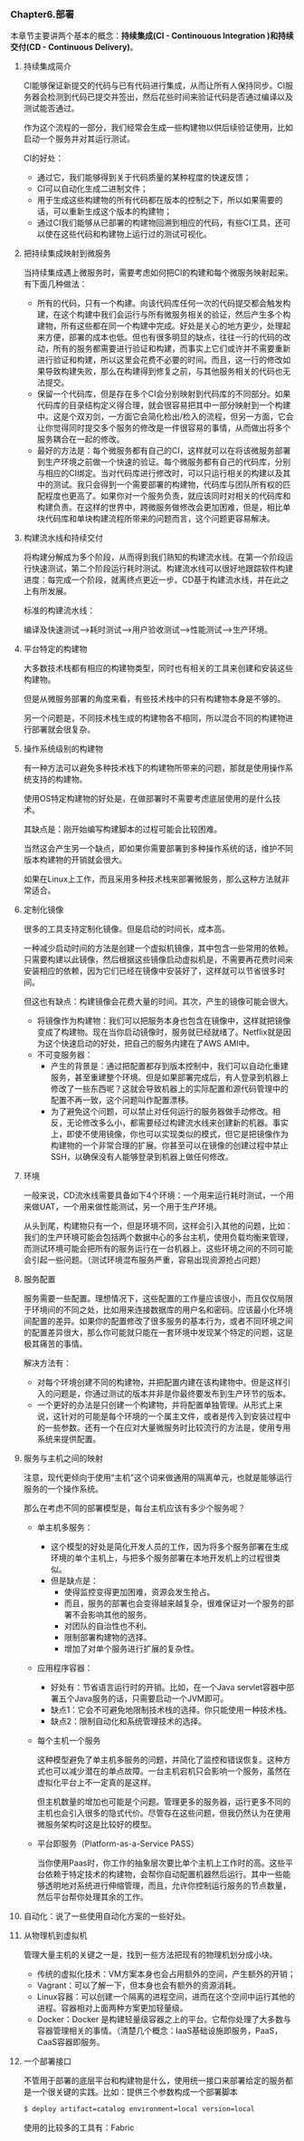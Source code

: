 ### Chapter6.部署

本章节主要讲两个基本的概念：**持续集成(CI - Continouous Integration )**和**持续交付(CD - Continuous Delivery)**。

1. 持续集成简介

   CI能够保证新提交的代码与已有代码进行集成，从而让所有人保持同步。CI服务器会检测到代码已提交并签出，然后花些时间来验证代码是否通过编译以及测试能否通过。

   作为这个流程的一部分，我们经常会生成一些构建物以供后续验证使用，比如启动一个服务并对其运行测试。

   CI的好处：

   + 通过它，我们能够得到关于代码质量的某种程度的快速反馈；
   + CI可以自动化生成二进制文件；
   + 用于生成这些构建物的所有代码都在版本的控制之下，所以如果需要的话，可以重新生成这个版本的构建物；
   + 通过CI我们能够从已部署的构建物回溯到相应的代码，有些CI工具，还可以使在这些代码和构建物上运行过的测试可视化。

2. 把持续集成映射到微服务

   当持续集成遇上微服务时，需要考虑如何把CI的构建和每个微服务映射起来。有下面几种做法：

   + 所有的代码，只有一个构建。向该代码库任何一次的代码提交都会触发构建，在这个构建中我们会运行与所有微服务相关的验证，然后产生多个构建物，所有这些都在同一个构建中完成。好处是关心的地方更少，处理起来方便，部署的成本也低。但也有很多明显的缺点，往往一行的代码的改动，所有的服务都需要进行验证和构建，而事实上它们或许并不需要重新进行验证和构建，所以这里会花费不必要的时间。而且，这一行的修改如果导致构建失败，那么在构建得到修复之前，与其他服务相关的代码也无法提交。
   + 保留一个代码库，但是存在多个CI会分别映射到代码库的不同部分。如果代码库的目录结构定义得合理，就会很容易把其中一部分映射到一个构建中。这是个双刃剑，一方面它会简化检出/检入的流程，但另一方面，它会让你觉得同时提交多个服务的修改是一件很容易的事情，从而做出将多个服务耦合在一起的修改。
   + 最好的方法是：每个微服务都有自己的CI，这样就可以在将该微服务部署到生产环境之前做一个快速的验证。每个微服务都有自己的代码库，分别与相应的CI绑定。当对代码库进行修改时，可以只运行相关的构建以及其中的测试。我只会得到一个需要部署的构建物，代码库与团队所有权的匹配程度也更高了。如果你对一个服务负责，就应该同时对相关的代码库和构建负责。在这样的世界中，跨微服务做修改会更加困难，但是，相比单块代码库和单块构建流程所带来的问题而言，这个问题更容易解决。

3. 构建流水线和持续交付

   将构建分解成为多个阶段，从而得到我们熟知的构建流水线。在第一个阶段运行快速测试，第二个阶段运行耗时测试。构建流水线可以很好地跟踪软件构建进度：每完成一个阶段，就离终点更近一步。CD基于构建流水线，并在此之上有所发展。

   标准的构建流水线：

   编译及快速测试——>耗时测试——>用户验收测试——>性能测试——>生产环境。

4. 平台特定的构建物

   大多数技术栈都有相应的构建物类型，同时也有相关的工具来创建和安装这些构建物。

   但是从微服务部署的角度来看，有些技术栈中的只有构建物本身是不够的。

   另一个问题是，不同技术栈生成的构建物各不相同，所以混合不同的构建物进行部署就会很复杂。

5. 操作系统级别的构建物

   有一种方法可以避免多种技术栈下的构建物所带来的问题，那就是使用操作系统支持的构建物。

   使用OS特定构建物的好处是，在做部署时不需要考虑底层使用的是什么技术。

   其缺点是：刚开始编写构建脚本的过程可能会比较困难。

   当然这会产生另一个缺点，即如果你需要部署到多种操作系统的话，维护不同版本构建物的开销就会很大。

   如果在Linux上工作，而且采用多种技术栈来部署微服务，那么这种方法就非常适合。

6. 定制化镜像

   很多的工具支持定制化镜像。但是启动的时间长，成本高。

   一种减少启动时间的方法是创建一个虚拟机镜像，其中包含一些常用的依赖。只需要构建以此镜像，然后根据这些镜像启动虚拟机是，不需要再花费时间来安装相应的依赖，因为它们已经在镜像中安装好了，这样就可以节省很多时间。

   但这也有缺点：构建镜像会花费大量的时间。其次，产生的镜像可能会很大。

   + 将镜像作为构建物：我们可以把服务本身也包含在镜像中，这样就把镜像变成了构建物。现在当你启动镜像时，服务就已经就绪了。Netflix就是因为这个快速启动的好处，把自己的服务内建在了AWS AMI中。
   + 不可变服务器：
     + 产生的背景是：通过把配置都存到版本控制中，我们可以自动化重建服务，甚至重建整个环境。但是如果部署完成后，有人登录到机器上修改了一些东西呢？这就会导致机器上的实际配置和源代码管理中的配置不再一致，这个问题叫作配置漂移。
     + 为了避免这个问题，可以禁止对任何运行的服务器做手动修改。相反，无论修改多么小，都需要经过构建流水线来创建新的机器。事实上，即使不使用镜像，你也可以实现类似的模式，但它是把镜像作为构建物的一个非常合理的扩展。你甚至可以在镜像的创建过程中禁止SSH，以确保没有人能够登录到机器上做任何修改。

7. 环境

   一般来说，CD流水线需要具备如下4个环境：一个用来运行耗时测试，一个用来做UAT，一个用来做性能测试，另一个用于生产环境。

   从头到尾，构建物只有一个，但是环境不同，这样会引入其他的问题，比如：我们的生产环境可能会包括两个数据中心的多台主机，使用负载均衡来管理，而测试环境可能会把所有的服务运行在一台机器上。这些环境之间的不同可能会引起一些问题。（测试环境混布服务严重，容易出现资源抢占问题）

8. 服务配置

   服务需要一些配置。理想情况下，这些配置的工作量应该很小，而且仅仅局限于环境间的不同之处，比如用来连接数据库的用户名和密码。应该最小化环境间配置的差异。如果你的配置修改了很多服务的基本行为，或者不同环境之间的配置差异很大，那么你可能就只能在一套环境中发现某个特定的问题，这是极其痛苦的事情。

   解决方法有：

   + 对每个环境创建不同的构建物，并把配置内建在该构建物中。但是这样引入的问题是，你通过测试的版本并非是你最终要发布到生产环节的版本。
   + 一个更好的办法是只创建一个构建物，并将配置单独管理。从形式上来说，这针对的可能是每个环境的一个属主文件，或者是传入到安装过程中的一些参数。还有一个在应对大量微服务时比较流行的方法是，使用专用系统来提供配置。

9. 服务与主机之间的映射

   注意，现代更倾向于使用“主机”这个词来做通用的隔离单元，也就是能够运行服务的一个操作系统。

   那么在考虑不同的部署模型是，每台主机应该有多少个服务呢？

   + 单主机多服务：

     + 这个模型的好处是简化开发人员的工作，因为将多个服务部署在生成环境的单个主机上，与把多个服务部署在本地开发机上的过程很类似。
     + 但是缺点是：
       + 使得监控变得更加困难，资源会发生抢占。
       + 而且，服务的部署也会变得越来越复杂，很难保证对一个服务的部署不会影响其他的服务。
       + 对团队的自治性也不利。
       + 限制部署构建物的选择。
       + 增加了对单个服务进行扩展的复杂性。

   + 应用程序容器：

     + 好处有：节省语言运行时的开销。比如，在一个Java servlet容器中部署五个Java服务的话，只需要启动一个JVM即可。
     + 缺点1：它会不可避免地限制技术栈的选择。你只能使用一种技术栈。
     + 缺点2：限制自动化和系统管理技术的选择。

   + 每个主机一个服务

     这种模型避免了单主机多服务的问题，并简化了监控和错误恢复。这种方式也可以减少潜在的单点故障。一台主机宕机只会影响一个服务，虽然在虚拟化平台上不一定真的是这样。

     但主机数量的增加也可能是个问题。管理更多的服务器，运行更多不同的主机也会引入很多的隐式代价。尽管存在这些问题，但我仍然认为在使用微服务架构时这是比较好的模型。

   + 平台即服务（Platform-as-a-Service PASS）

     当你使用Paas时，你工作的抽象层次要比单个主机上工作时的高。这些平台依赖于特定技术的构建物，会帮你自动配置机器然后运行。其中一些能够透明地对系统进行伸缩管理，而且，允许你控制运行服务的节点数量，然后平台帮你处理其余的工作。

10. 自动化：说了一些使用自动化方案的一些好处。

11. 从物理机到虚拟机

    管理大量主机的关键之一是，找到一些方法把现有的物理机划分成小块。

    + 传统的虚拟化技术：VM方案本身也会占用额外的空间，产生额外的开销；
    + Vagrant：可以了解一下，但本身也会有额外的资源消耗。
    + Linux容器：可以创建一个隔离的进程空间，进而在这个空间中运行其他的进程。容器相对上面两种方案更加轻量级。
    + Docker：Docker 是构建轻量级容器之上的平台。它帮你处理了大多数与容器管理相关的事情。（清楚几个概念：IaaS基础设施即服务，PaaS，CaaS容器即服务。

12. 一个部署接口

    不管用于部署的底层平台和构建物是什么，使用统一接口来部署给定的服务都是一个很关键的实践。比如：提供三个参数构成一个部署脚本

    ```bash
    $ deploy artifact=catalog environment=local version=local
    ```

    使用的比较多的工具有：Fabric

    ​